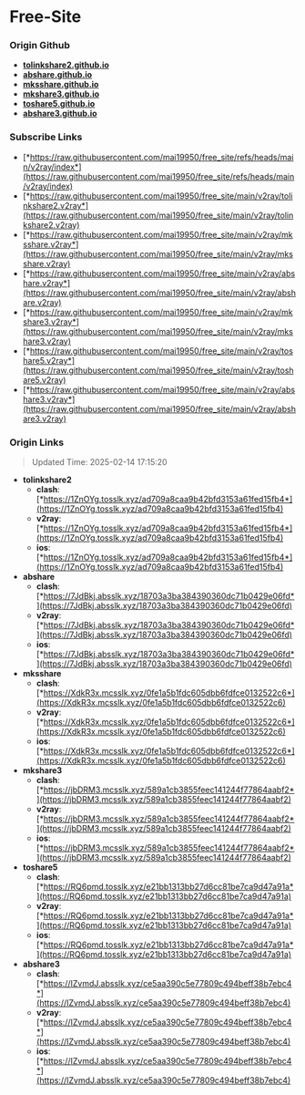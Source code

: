 # Free-Site

### Origin Github

- [**tolinkshare2.github.io**](https://github.com/tolinkshare2/tolinkshare2.github.io)
- [**abshare.github.io**](https://github.com/abshare/abshare.github.io)
- [**mksshare.github.io**](https://github.com/mksshare/mksshare.github.io)
- [**mkshare3.github.io**](https://github.com/mkshare3/mkshare3.github.io)
- [**toshare5.github.io**](https://github.com/toshare5/toshare5.github.io)
- [**abshare3.github.io**](https://github.com/abshare3/abshare3.github.io)

### Subscribe Links

- [*https://raw.githubusercontent.com/mai19950/free_site/refs/heads/main/v2ray/index*](https://raw.githubusercontent.com/mai19950/free_site/refs/heads/main/v2ray/index)
- [*https://raw.githubusercontent.com/mai19950/free_site/main/v2ray/tolinkshare2.v2ray*](https://raw.githubusercontent.com/mai19950/free_site/main/v2ray/tolinkshare2.v2ray)
- [*https://raw.githubusercontent.com/mai19950/free_site/main/v2ray/mksshare.v2ray*](https://raw.githubusercontent.com/mai19950/free_site/main/v2ray/mksshare.v2ray)
- [*https://raw.githubusercontent.com/mai19950/free_site/main/v2ray/abshare.v2ray*](https://raw.githubusercontent.com/mai19950/free_site/main/v2ray/abshare.v2ray)
- [*https://raw.githubusercontent.com/mai19950/free_site/main/v2ray/mkshare3.v2ray*](https://raw.githubusercontent.com/mai19950/free_site/main/v2ray/mkshare3.v2ray)
- [*https://raw.githubusercontent.com/mai19950/free_site/main/v2ray/toshare5.v2ray*](https://raw.githubusercontent.com/mai19950/free_site/main/v2ray/toshare5.v2ray)
- [*https://raw.githubusercontent.com/mai19950/free_site/main/v2ray/abshare3.v2ray*](https://raw.githubusercontent.com/mai19950/free_site/main/v2ray/abshare3.v2ray)

### Origin Links

> Updated Time: 2025-02-14 17:15:20

- **tolinkshare2**
  - **clash**: [*https://1ZnOYg.tosslk.xyz/ad709a8caa9b42bfd3153a61fed15fb4*](https://1ZnOYg.tosslk.xyz/ad709a8caa9b42bfd3153a61fed15fb4)
  - **v2ray**: [*https://1ZnOYg.tosslk.xyz/ad709a8caa9b42bfd3153a61fed15fb4*](https://1ZnOYg.tosslk.xyz/ad709a8caa9b42bfd3153a61fed15fb4)
  - **ios**: [*https://1ZnOYg.tosslk.xyz/ad709a8caa9b42bfd3153a61fed15fb4*](https://1ZnOYg.tosslk.xyz/ad709a8caa9b42bfd3153a61fed15fb4)
- **abshare**
  - **clash**: [*https://7JdBkj.absslk.xyz/18703a3ba384390360dc71b0429e06fd*](https://7JdBkj.absslk.xyz/18703a3ba384390360dc71b0429e06fd)
  - **v2ray**: [*https://7JdBkj.absslk.xyz/18703a3ba384390360dc71b0429e06fd*](https://7JdBkj.absslk.xyz/18703a3ba384390360dc71b0429e06fd)
  - **ios**: [*https://7JdBkj.absslk.xyz/18703a3ba384390360dc71b0429e06fd*](https://7JdBkj.absslk.xyz/18703a3ba384390360dc71b0429e06fd)
- **mksshare**
  - **clash**: [*https://XdkR3x.mcsslk.xyz/0fe1a5b1fdc605dbb6fdfce0132522c6*](https://XdkR3x.mcsslk.xyz/0fe1a5b1fdc605dbb6fdfce0132522c6)
  - **v2ray**: [*https://XdkR3x.mcsslk.xyz/0fe1a5b1fdc605dbb6fdfce0132522c6*](https://XdkR3x.mcsslk.xyz/0fe1a5b1fdc605dbb6fdfce0132522c6)
  - **ios**: [*https://XdkR3x.mcsslk.xyz/0fe1a5b1fdc605dbb6fdfce0132522c6*](https://XdkR3x.mcsslk.xyz/0fe1a5b1fdc605dbb6fdfce0132522c6)
- **mkshare3**
  - **clash**: [*https://jbDRM3.mcsslk.xyz/589a1cb3855feec141244f77864aabf2*](https://jbDRM3.mcsslk.xyz/589a1cb3855feec141244f77864aabf2)
  - **v2ray**: [*https://jbDRM3.mcsslk.xyz/589a1cb3855feec141244f77864aabf2*](https://jbDRM3.mcsslk.xyz/589a1cb3855feec141244f77864aabf2)
  - **ios**: [*https://jbDRM3.mcsslk.xyz/589a1cb3855feec141244f77864aabf2*](https://jbDRM3.mcsslk.xyz/589a1cb3855feec141244f77864aabf2)
- **toshare5**
  - **clash**: [*https://RQ6pmd.tosslk.xyz/e21bb1313bb27d6cc81be7ca9d47a91a*](https://RQ6pmd.tosslk.xyz/e21bb1313bb27d6cc81be7ca9d47a91a)
  - **v2ray**: [*https://RQ6pmd.tosslk.xyz/e21bb1313bb27d6cc81be7ca9d47a91a*](https://RQ6pmd.tosslk.xyz/e21bb1313bb27d6cc81be7ca9d47a91a)
  - **ios**: [*https://RQ6pmd.tosslk.xyz/e21bb1313bb27d6cc81be7ca9d47a91a*](https://RQ6pmd.tosslk.xyz/e21bb1313bb27d6cc81be7ca9d47a91a)
- **abshare3**
  - **clash**: [*https://IZvmdJ.absslk.xyz/ce5aa390c5e77809c494beff38b7ebc4*](https://IZvmdJ.absslk.xyz/ce5aa390c5e77809c494beff38b7ebc4)
  - **v2ray**: [*https://IZvmdJ.absslk.xyz/ce5aa390c5e77809c494beff38b7ebc4*](https://IZvmdJ.absslk.xyz/ce5aa390c5e77809c494beff38b7ebc4)
  - **ios**: [*https://IZvmdJ.absslk.xyz/ce5aa390c5e77809c494beff38b7ebc4*](https://IZvmdJ.absslk.xyz/ce5aa390c5e77809c494beff38b7ebc4)
